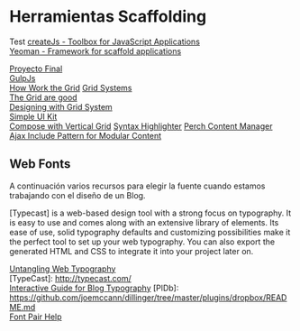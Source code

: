 # Herramientas Scaffolding
Test
[createJs - Toolbox for JavaScript Applications](http://www.createjs.com/)  
[Yeoman - Framework for scaffold applications](http://yeoman.io/codelab/write-unit-tests.html#toc)   

[Proyecto Final](https://airtable.com/features)  
[GulpJs](http://gulpjs.com/)  
[How Work the Grid](https://medium.com/user-experience-design-1/the-anatomy-of-a-grid-c955d5355fae#.dz98ofq9e)
[Grid Systems](http://webdesign.tutsplus.com/articles/all-about-grid-systems--webdesign-14471)  
[The Grid are good](http://de.slideshare.net/huer1278ft/grids-are-good-right)  
[Designing with Grid System](https://www.smashingmagazine.com/2007/04/designing-with-grid-based-approach/)  
[Simple UI Kit](http://www.invisionapp.com/chat?utm_medium=paid_display&utm_source=smashing&utm_campaign=chat-ui-kit)  
[Compose with Vertical Grid](https://24ways.org/2006/compose-to-a-vertical-rhythm)
[Syntax Highlighter](http://prismjs.com/)
[Perch Content Manager](https://grabaperch.com/?utm_source=24w01&utm_medium=banner&utm_campaign=jan11)  
[Ajax Include Pattern for Modular Content](https://www.filamentgroup.com/lab/ajax-includes-modular-content.html)  

## Web Fonts
A continuación varios recursos para elegir la fuente cuando estamos trabajando con el diseño de un Blog.

[Typecast] is a web-based design tool with a strong focus on typography. It is easy to use and comes along with an extensive library of elements. Its ease of use, solid typography defaults and customizing possibilities make it the perfect tool to set up your web typography. You can also export the generated HTML and CSS to integrate it into your project later on.

[Untangling Web Typography](https://24ways.org/2013/untangling-web-typography/)  
[TypeCast]: <http://typecast.com/>  
[Interactive Guide for Blog Typography](http://www.kaikkonendesign.fi/typography/#section/1)
[PlDb]: <https://github.com/joemccann/dillinger/tree/master/plugins/dropbox/README.md>  
[Font Pair Help](http://fontpair.co/)